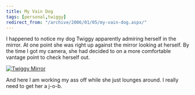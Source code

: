 ```yaml
---
title: My Vain Dog
tags: [personal,twiggy]
redirect_from: "/archive/2006/01/05/my-vain-dog.aspx/"
---
```


I happened to notice my dog Twiggy apparently admiring herself in the
mirror. At one point she was right up against the mirror looking at
herself. By the time I got my camera, she had decided to on a more
comfortable vantage point to check herself out.

[![Twiggy
Mirror](https://static.flickr.com/42/83103466_8b7ee25be2.jpg)](http://www.flickr.com/photos/haacked/83103466/ "Photo Sharing")

And here I am working my ass off while she just lounges around. I really
need to get her a j-o-b.

